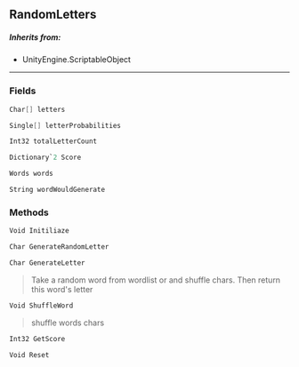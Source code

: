 ## RandomLetters
> 
##### Inherits from:
 - UnityEngine.ScriptableObject
---
### Fields
```cs
Char[] letters
```
```cs
Single[] letterProbabilities
```
```cs
Int32 totalLetterCount
```
```cs
Dictionary`2 Score
```
```cs
Words words
```
```cs
String wordWouldGenerate
```

### Methods
```cs
Void Initiliaze
```
```cs
Char GenerateRandomLetter
```
```cs
Char GenerateLetter
```
> Take a random word from wordlist or and shuffle chars. Then return this word's letter
```cs
Void ShuffleWord
```
> shuffle words chars
```cs
Int32 GetScore
```
```cs
Void Reset
```

